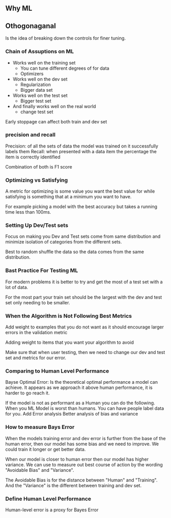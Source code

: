 ## Why ML

## Othogonaganal
Is the idea of breaking down the controls for finer tuning. 

### Chain of Assuptions on ML
- Works well on the training set
    - You can tune different degrees of for data
    - Optimizers
- Works well on the dev set
    - Regularization 
    - Bigger data set
- Works well on the test set
    - Bigger test set
- And finally works well on the real world
    - change test set

Early stoppage can affect both train and dev set

### precision and recall
Precision: of all the sets of data the model was trained on it successfully labels them
Recall: when presented with a data item the percentage the item is correctly identified 

Combination of both is F1 score

### Optimizing vs Satisfying 
A metric for optimizing is some value you want the best value for while satisfying is something that at a minimum you want to have.

For example picking a model with the best accuracy but takes a running time less than 100ms.

### Setting Up Dev/Test sets

Focus on making you Dev and Test sets come from same distribution and minimize isolation of categories from the different sets.

Best to random shuffle the data so the data comes from the same distribution.

### Bast Practice For Testing ML
For modern problems it is better to try and get the most of a test set with a lot of data.

For the most part your train set should be the largest with the dev and test set only needing to be smaller.

### When the Algorithm is Not Following Best Metrics

Add weight to examples that you do not want as it should encourage larger errors in the validation metric

Adding weight to items that you want your algorithm to avoid

Make sure that when user testing, then we need to change our dev and test set and metrics for our error.

### Comparing to Human Level Performance
Bayse Optimal Error: Is the theoretical optimal performance a model can achieve. It appears as we approach it above human performance, it is harder to go reach it. 

If the model is not as performant as a Human you can do the following.
When you ML Model is worst than humans. You can have people label data for you.
Add Error analysis
Better analysis of bias and variance

### How to measure Bays Error
When the models training error and dev error is further from the base of the human error, then our model has some bias and we need to improve. We could train it longer or get better data. 

When our model is closer to human error then our model has higher variance. We can use to measure out best course of action by the wording "Avoidable Bias" and "Variance".

The Avoidable Bias is for the distance between "Human" and "Training". And the "Variance" is the different between training and dev set. 

### Define Human Level Performance
Human-level error is a proxy for Bayes Error




